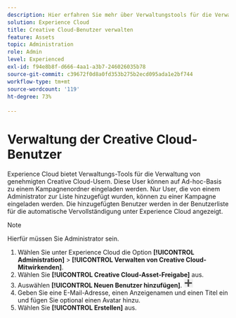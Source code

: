 ```yaml
---
description: Hier erfahren Sie mehr über Verwaltungstools für die Verwaltung von genehmigten Creative Cloud-Usern in Experience Cloud.
solution: Experience Cloud
title: Creative Cloud-Benutzer verwalten
feature: Assets
topic: Administration
role: Admin
level: Experienced
exl-id: f94e8b8f-d666-4aa1-a3b7-246026035b78
source-git-commit: c39672f0d8a0fd353b275b2ecd095ada1e2bf744
workflow-type: tm+mt
source-wordcount: '119'
ht-degree: 73%

---
```


# Verwaltung der Creative Cloud-Benutzer

Experience Cloud bietet Verwaltungs-Tools für die Verwaltung von genehmigten Creative Cloud-Usern. Diese User können auf Ad-hoc-Basis zu einem Kampagnenordner eingeladen werden. Nur User, die von einem Administrator zur Liste hinzugefügt wurden, können zu einer Kampagne eingeladen werden. Die hinzugefügten Benutzer werden in der Benutzerliste für die automatische Vervollständigung unter Experience Cloud angezeigt.

>[!NOTE]
>
>Hierfür müssen Sie Administrator sein.

1. Wählen Sie unter Experience Cloud die Option **[!UICONTROL Administration]** > **[!UICONTROL Verwalten von Creative Cloud-Mitwirkenden]**.
1. Wählen Sie **[!UICONTROL Creative Cloud-Asset-Freigabe]** aus.
1. Auswählen **[!UICONTROL Neuen Benutzer hinzufügen]**.  ![neuen Benutzer hinzufügen](../../assets/mac_add_icon.png)
1. Geben Sie eine E-Mail-Adresse, einen Anzeigenamen und einen Titel ein und fügen Sie optional einen Avatar hinzu.
1. Wählen Sie **[!UICONTROL Erstellen]** aus.
